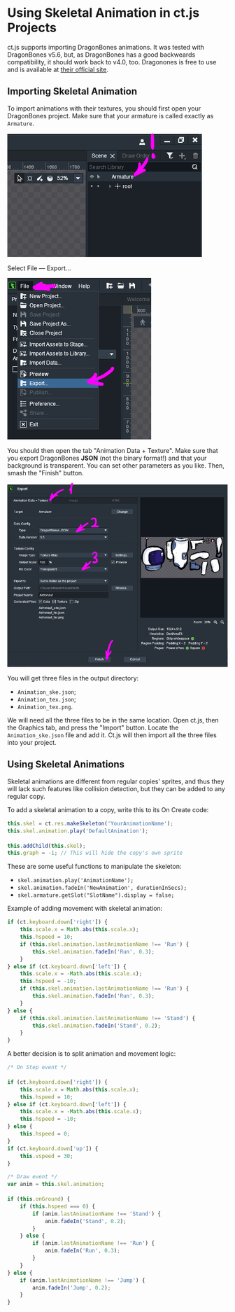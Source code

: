 # Using Skeletal Animation in ct.js Projects

ct.js supports importing DragonBones animations. It was tested with DragonBones v5.6, but, as DragonBones has a good backweards compatibility, it should work back to v4.0, too. Dragonones is free to use and is available at [their official site](http://dragonbones.com/).

## Importing Skeletal Animation

To import animations with their textures, you should first open your DragonBones project. Make sure that your armature is called exactly as `Armature`.

![](./images/skeletalAnimationsDB_03.PNG)

Select File — Export…

![](./images/skeletalAnimationsDB_01.PNG)

You should then open the tab "Animation Data + Texture". Make sure that you export DragonBones **JSON** (not the binary format!) and that your background is transparent. You can set other parameters as you like. Then, smash the "Finish" button.

![](./images/skeletalAnimationsDB_02.PNG)

You will get three files in the output directory:

* `Animation_ske.json`;
* `Animation_tex.json`;
* `Animation_tex.png`.

We will need all the three files to be in the same location. Open ct.js, then the Graphics tab, and press the "Import" button. Locate the `Animation_ske.json` file and add it. Ct.js will then import all the three files into your project.

## Using Skeletal Animations

Skeletal animations are different from regular copies' sprites, and thus they will lack such features like collision detection, but they can be added to any regular copy.

To add a skeletal animation to a copy, write this to its On Create code:

```js
this.skel = ct.res.makeSkeleton('YourAnimationName');
this.skel.animation.play('DefaultAnimation');

this.addChild(this.skel);
this.graph = -1; // This will hide the copy's own sprite
```

These are some useful functions to manipulate the skeleton:

* `skel.animation.play('AnimationName');`
* `skel.animation.fadeIn('NewAnimation', durationInSecs);`
* `skel.armature.getSlot("SlotName").display = false;`

Example of adding movement with skeletal animation:

```js
if (ct.keyboard.down['right']) {
    this.scale.x = Math.abs(this.scale.x);
    this.hspeed = 10;
    if (this.skel.animation.lastAnimationName !== 'Run') {
        this.skel.animation.fadeIn('Run', 0.3);
    }
} else if (ct.keyboard.down['left']) {
    this.scale.x = -Math.abs(this.scale.x);   
    this.hspeed = -10;
    if (this.skel.animation.lastAnimationName !== 'Run') {
        this.skel.animation.fadeIn('Run', 0.3);
    }
} else {
    if (this.skel.animation.lastAnimationName !== 'Stand') {
        this.skel.animation.fadeIn('Stand', 0.2);
    }
}
```

A better decision is to split animation and movement logic:

```js
/* On Step event */

if (ct.keyboard.down['right']) {
    this.scale.x = Math.abs(this.scale.x);
    this.hspeed = 10;
} else if (ct.keyboard.down['left']) {
    this.scale.x = -Math.abs(this.scale.x);   
    this.hspeed = -10;
} else {
    this.hspeed = 0;
}
if (ct.keyboard.down['up']) {
    this.vspeed = 30;
}
```

```js
/* Draw event */
var anim = this.skel.animation;

if (this.onGround) {
    if (this.hspeed === 0) {
        if (anim.lastAnimationName !== 'Stand') {
            anim.fadeIn('Stand', 0.2);
        }
    } else {
        if (anim.lastAnimationName !== 'Run') {
            anim.fadeIn('Run', 0.3);
        }
    }
} else {
    if (anim.lastAnimationName !== 'Jump') {
        anim.fadeIn('Jump', 0.2);
    }
}
```